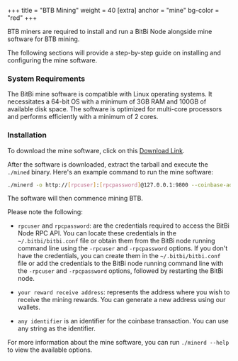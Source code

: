 +++
title = "BTB Mining"
weight = 40
[extra]
anchor = "mine"
bg-color = "red"
+++

BTB miners are required to install and run a BitBi Node alongside mine software for BTB mining.

The following sections will provide a step-by-step guide on installing and configuring the mine software.

### System Requirements

The BitBi mine software is compatible with Linux operating systems. It necessitates a 64-bit OS with a minimum of 3GB RAM and 100GB of available disk space. The software is optimized for multi-core processors and performs efficiently with a minimum of 2 cores.

### Installation

To download the mine software, click on this [Download Link](/download/miner/1.0.1/bitbi-miner.zip).

After the software is downloaded, extract the tarball and execute the `./mined` binary. Here's an example command to run the mine software:

```bash
./minerd -o http://[rpcuser]:[rpcpassword]@127.0.0.1:9800 --coinbase-addr=[your reward receive address] --coinbase-sig=[any identifier] -t 1
```

The software will then commence mining BTB.

Please note the following:

- `rpcuser` and `rpcpassword`: are the credentials required to access the BitBi Node RPC API. You can locate these credentials in the `~/.bitbi/bitbi.conf` file or obtain them from the BitBi node running command line using the `-rpcuser` and `-rpcpassword` options. If you don't have the credentials, you can create them in the `~/.bitbi/bitbi.conf` file or add the credentials to the BitBi node running command line with the `-rpcuser` and `-rpcpassword` options, followed by restarting the BitBi node.

- `your reward receive address`: represents the address where you wish to receive the mining rewards. You can generate a new address using our wallets.

- `any identifier` is an identifier for the coinbase transaction. You can use any string as the identifier.

For more information about the mine software, you can run `./minerd --help` to view the available options.